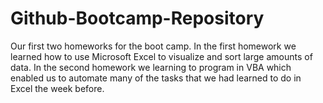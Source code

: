 # Github-Bootcamp-Repository

Our first two homeworks for the boot camp. In the first homework we learned how to use Microsoft Excel to visualize and sort large amounts of data. In the second homework we learning to program in VBA which enabled us to automate many of the tasks that we had learned to do in Excel the week before.
